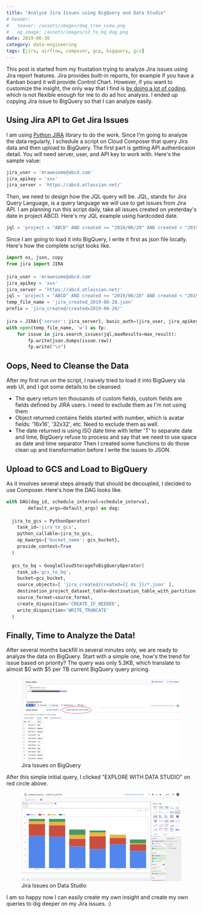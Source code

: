 ```yaml
---
title: "Analyze Jira Issues using BigQuery and Data Studio"
# header:
#   teaser: /assets/images/dag_tree_view.png
#   og_image: /assets/images/s3_to_bq_dag.png
date: 2019-06-30
category: data-engineering
tags: [jira, airflow, composer, gcp, bigquery, gcs]
---
```


This post is started from my frustation trying to analyze Jira issues using Jira report features. Jira provides built-in reports, for example if you have a Kanban board it will provide Control Chart. However, if you want to customize the insight, the only way that I find is [by doing a lot of coding](https://developer.atlassian.com/server/jira/platform/creating-a-jira-report/), which is not flexible enough for me to do ad hoc analysis. I ended up copying Jira issue to BigQuery so that I can analyze easily.

## Using Jira API to Get Jira Issues
I am using [Python JIRA](https://jira.readthedocs.io/en/master/) library to do the work. Since I'm going to analyze the data regularly, I schedule a script on Cloud Composer that query Jira data and then upload to BigQuery. The first part is getting API authenticaion detail. You will need server, user, and API key to work with. Here's the sample value:
```python
jira_user = 'mrawesome@abcd.com'
jira_apikey = 'xxx'
jira_server = 'https://abcd.atlassian.net/'
```
Then, we need to design how the JQL query will be. JQL, stands for Jira Query Language, is a query language we will use to get issues from Jira API. I am planning run this script daily, take all issues created on yesterday's date in project ABCD. Here's my JQL example using hardcoded date.
```python
jql = 'project = "ABCD" AND created >= "2019/06/28" AND created < "2019/06/29"'
```
Since I am going to load it into BigQuery, I write it first as json file locally. Here's how the complete script looks like.
```python
import os, json, copy
from jira import JIRA

jira_user = 'mrawesome@abcd.com'
jira_apikey = 'xxx'
jira_server = 'https://abcd.atlassian.net/'
jql = 'project = "ABCD" AND created >= "2019/06/28" AND created < "2019/06/29"'
temp_file_name = 'jira_created_2019-06-28.json'
prefix = 'jira_created/created=2019-06-28/'

jira = JIRA({'server': jira_server}, basic_auth=(jira_user, jira_apikey))
with open(temp_file_name, 'w') as fp:
    for issue in jira.search_issues(jql,maxResults=max_result):
        fp.write(json.dumps(issue.raw))
        fp.write("\n")
```

## Oops, Need to Cleanse the Data
After my first run on the script, I naively tried to load it into BigQuery via web UI, and I got some details to be cleansed:
- The query return ten thousands of custom fields, custom fields are fields defined by JIRA users. I need to exclude them as I'm not using them
- Object returned contains fields started with number, which is avatar fields: '16x16', '32x32', etc. Need to exclude them as well.
- The date returned is using ISO date time with letter 'T' to separate date and time, BigQuery refuse to process and say that we need to use space as date and time separator
Then I created some functions to do those clean up and transformation before I write the issues to JSON.

## Upload to GCS and Load to BigQuery
As it involves several steps already that should be decoupled, I decided to use Composer. Here's how the DAG looks like.
```python
with DAG(dag_id, schedule_interval=schedule_interval,
        default_args=default_args) as dag:

  jira_to_gcs = PythonOperator(
    task_id='jira_to_gcs',
    python_callable=jira_to_gcs,
    op_kwargs={'bucket_name': gcs_bucket},
    provide_context=True
  )

  gcs_to_bq = GoogleCloudStorageToBigQueryOperator(
    task_id='gcs_to_bq',
    bucket=gcs_bucket,
    source_objects=[ 'jira_created/created={{ ds }}/*.json' ],
    destination_project_dataset_table=destination_table_with_partition,
    source_format=source_format,
    create_disposition='CREATE_IF_NEEDED',
    write_disposition='WRITE_TRUNCATE'
  )
```

## Finally, Time to Analyze the Data!
After several months backfill in several minutes only, we are ready to analyze the data on BigQuery. Start with a simple one, how's the trend for issue based on priority? The query was only 5.3KB, which translate to almost $0 with $5 per TB current BigQuery query pricing.

<figure>
	<img src="/assets/images/jira_bigqueryui.png">
  <figcaption>Jira Issues on BigQuery</figcaption>
</figure>

After this simple initial query, I clicked "EXPLORE WITH DATA STUDIO" on red circle above.

<figure>
	<img src="/assets/images/jira_datastudio.png">
  <figcaption>Jira Issues on Data Studio</figcaption>
</figure>

I am so happy now I can easily create my own insight and create my own queries to dig deeper on my Jira issues. :)